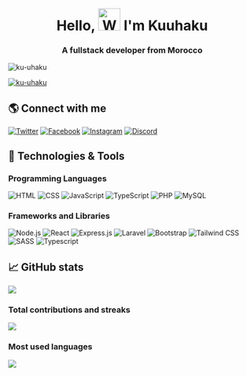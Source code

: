 <h1 align="center">Hello, <img src="https://raw.githubusercontent.com/nixin72/nixin72/master/wave.gif" alt="Waving hand animated gif" height="45" width="45" /> I'm Kuuhaku</h1>
<h3 align="center">A fullstack developer from Morocco</h3>

<p align="left">
  <img src="https://komarev.com/ghpvc/?username=ku-uhaku&label=Profile%20Views&color=blueviolet&style=flat-square" alt="ku-uhaku" />
</p>
<p align="left">
  <a href="https://github.com/ku-uhaku">
    <img src="https://github-readme-stats.vercel.app/api?username=ku-uhaku&show_icons=true&count_private=true&hide=stars,issues&theme=tokyonight" alt="ku-uhaku" />
  </a>
</p>

## 🌎 Connect with me

<p align="left">
<a href="https://twitter.com/ku-uhaku" target="_blank" rel="noopener noreferrer"><img src="https://img.shields.io/badge/-Twitter-1DA1F2?style=for-the-badge&logo=twitter&logoColor=white" alt="Twitter"></a>
<a href="https://www.facebook.com/ku-uhaku" target="_blank" rel="noopener noreferrer"><img src="https://img.shields.io/badge/-Facebook-1877F2?style=for-the-badge&logo=facebook&logoColor=white" alt="Facebook"></a>
<a href="https://www.instagram.com/ku-uhaku" target="_blank" rel="noopener noreferrer"><img src="https://img.shields.io/badge/-Instagram-E4405F?style=for-the-badge&logo=instagram&logoColor=white" alt="Instagram"></a>
<a href="https://discord.com/users/706788662314008577" target="_blank" rel="noopener noreferrer"><img src="https://img.shields.io/badge/-Discord-7289DA?style=for-the-badge&logo=discord&logoColor=white" alt="Discord"></a>

</p>

## 🔧 Technologies & Tools

### Programming Languages
![HTML](https://img.shields.io/badge/-HTML-333333?style=flat&logo=html5)
![CSS](https://img.shields.io/badge/-CSS-333333?style=flat&logo=css3)
![JavaScript](https://img.shields.io/badge/-JavaScript-333333?style=flat&logo=javascript)
![TypeScript](https://img.shields.io/badge/-TypeScript-333333?style=flat&logo=typescript)
![PHP](https://img.shields.io/badge/-PHP-333333?style=flat&logo=php)
![MySQL](https://img.shields.io/badge/-MySQL-333333?style=flat&logo=mysql)

### Frameworks and Libraries
![Node.js](https://img.shields.io/badge/-Node.js-333333?style=flat&logo=node.js)
![React](https://img.shields.io/badge/-React-333333?style=flat&logo=react)
![Express.js](https://img.shields.io/badge/-Express.js-333333?style=flat&logo=express)
![Laravel](https://img.shields.io/badge/-Laravel-333333?style=flat&logo=laravel)
![Bootstrap](https://img.shields.io/badge/-Bootstrap-333333?style=flat&logo=bootstrap)
![Tailwind CSS](https://img.shields.io/badge/-Tailwind_CSS-333333?style=flat&logo=tailwind-css)
![SASS](https://img.shields.io/badge/-SASS-333333?style=flat&logo=sass)
![Typescript](https://img.shields.io/badge/-Typescript-333333?style=flat&logo=Typescript)


## 📈 GitHub stats
<img src="https://github-readme-stats.vercel.app/api?username=ku-uhaku&show_icons=true&theme=dark"/>

### Total contributions and streaks
<img src="https://github-readme-streak-stats.herokuapp.com/?user=ku-uhaku&theme=dark"/>

### Most used languages
<img src="https://github-readme-stats.vercel.app/api/top-langs?username=ku-uhaku&theme=dark"/>
